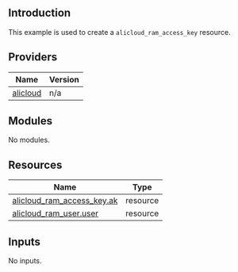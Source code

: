 <!-- BEGIN_TF_DOCS -->
## Introduction

This example is used to create a `alicloud_ram_access_key` resource.

## Providers

| Name | Version |
|------|---------|
| <a name="provider_alicloud"></a> [alicloud](#provider\_alicloud) | n/a |

## Modules

No modules.

## Resources

| Name | Type |
|------|------|
| [alicloud_ram_access_key.ak](https://registry.terraform.io/providers/aliyun/alicloud/latest/docs/resources/ram_access_key) | resource |
| [alicloud_ram_user.user](https://registry.terraform.io/providers/aliyun/alicloud/latest/docs/resources/ram_user) | resource |

## Inputs

No inputs.
<!-- END_TF_DOCS -->    